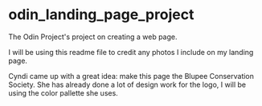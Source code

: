 # odin_landing_page_project
The Odin Project's project on creating a web page.

I will be using this readme file to credit any photos I include on my landing page.

Cyndi came up with a great idea: make this page the Blupee Conservation Society.
She has already done a lot of design work for the logo, I will be using the color pallette she uses.